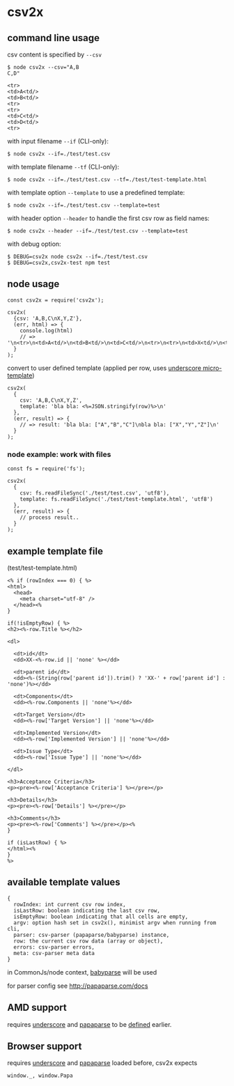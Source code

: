 # csv2x

## command line usage

csv content is specified by `--csv`

```   
$ node csv2x --csv="A,B
C,D"

<tr>
<td>A<td/>
<td>B<td/>
<tr>
<tr>
<td>C<td/>
<td>D<td/>
<tr>
```

with input filename `--if` (CLI-only):
```
$ node csv2x --if=./test/test.csv
```

with template filename `--tf` (CLI-only):
```
$ node csv2x --if=./test/test.csv --tf=./test/test-template.html
```

with template option `--template` to use a predefined template:
```
$ node csv2x --if=./test/test.csv --template=test
```

with header option `--header` to handle the first csv row as field names:
```
$ node csv2x --header --if=./test/test.csv --template=test
```

with debug option:
```
$ DEBUG=csv2x node csv2x --if=./test/test.csv
$ DEBUG=csv2x,csv2x-test npm test
```


## node usage

```
const csv2x = require('csv2x');

csv2x(
  {csv: 'A,B,C\nX,Y,Z'},
  (err, html) => {
    console.log(html)
    // => '\n<tr>\n<td>A<td/>\n<td>B<td/>\n<td>C<td/>\n<tr>\n<tr>\n<td>X<td/>\n<td>Y<td/>\n<td>Z<td/>\n<tr>'
  }
);
```

convert to user defined template (applied per row, uses [underscore micro-template](http://underscorejs.org/#template))
```
csv2x(
  {
    csv: 'A,B,C\nX,Y,Z', 
    template: 'bla bla: <%=JSON.stringify(row)%>\n'
  },
  (err, result) => {
    // => result: 'bla bla: ["A","B","C"]\nbla bla: ["X","Y","Z"]\n'
  }
);
```

### node example: work with files

```
const fs = require('fs');

csv2x(
  {
    csv: fs.readFileSync('./test/test.csv', 'utf8'), 
    template: fs.readFileSync('./test/test-template.html', 'utf8')
  },
  (err, result) => {
    // process result..
  }
);
```


## example template file

(test/test-template.html)

```
<% if (rowIndex === 0) { %>
<html>
  <head>
    <meta charset="utf-8" />
  </head><%
} 

if(!isEmptyRow) { %>
<h2><%-row.Title %></h2>

<dl>
  
  <dt>id</dt>
  <dd>XX-<%-row.id || 'none' %></dd>

  <dt>parent id</dt>
  <dd><%-(String(row['parent id']).trim() ? 'XX-' + row['parent id'] : 'none')%></dd>  

  <dt>Components</dt>
  <dd><%-row.Components || 'none'%></dd>  

  <dt>Target Version</dt>
  <dd><%-row['Target Version'] || 'none'%></dd>  

  <dt>Implemented Version</dt>
  <dd><%-row['Implemented Version'] || 'none'%></dd>  

  <dt>Issue Type</dt>
  <dd><%-row['Issue Type'] || 'none'%></dd>  

</dl>

<h3>Acceptance Criteria</h3>
<p><pre><%-row['Acceptance Criteria'] %></pre></p>

<h3>Details</h3>
<p><pre><%-row['Details'] %></pre></p>

<h3>Comments</h3>
<p><pre><%-row['Comments'] %></pre></p><%
} 

if (isLastRow) { %>
</html><%
}
%>
```

## available template values

```
{
  rowIndex: int current csv row index,
  isLastRow: boolean indicating the last csv row,
  isEmptyRow: boolean indicating that all cells are empty,
  argv: option hash set in csv2x(), minimist argv when running from cli,
  parser: csv-parser (papaparse/babyparse) instance,
  row: the current csv row data (array or object),
  errors: csv-parser errors,
  meta: csv-parser meta data
}
```

in CommonJs/node context, [babyparse](https://www.npmjs.com/package/babyparse) will be used

for parser config see http://papaparse.com/docs

## AMD support

requires [underscore](underscorejs.org) and [papaparse](http://papaparse.com/) to be [defined](http://requirejs.org/docs/api.html#define) earlier.


## Browser support 

requires [underscore](underscorejs.org) and [papaparse](http://papaparse.com/) loaded before, csv2x expects

```
window._, window.Papa
```

